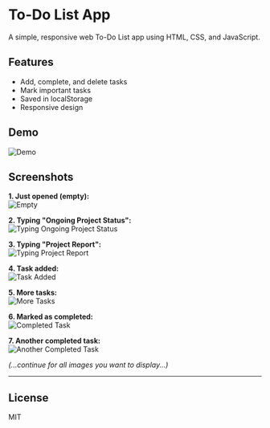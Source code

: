 # To-Do List App

A simple, responsive web To-Do List app using HTML, CSS, and JavaScript.

## Features

- Add, complete, and delete tasks
- Mark important tasks
- Saved in localStorage
- Responsive design

## Demo

![Demo](screenshot4.png)

## Screenshots

**1. Just opened (empty):**  
![Empty](screenshot1.png)

**2. Typing "Ongoing Project Status":**  
![Typing Ongoing Project Status](screenshot2.png)

**3. Typing "Project Report":**  
![Typing Project Report](screenshot3.png)

**4. Task added:**  
![Task Added](screenshot4.png)

**5. More tasks:**  
![More Tasks](screenshot5.png)

**6. Marked as completed:**  
![Completed Task](screenshot6.png)

**7. Another completed task:**  
![Another Completed Task](screenshot7.png)

*(...continue for all images you want to display...)*

---

## License

MIT
